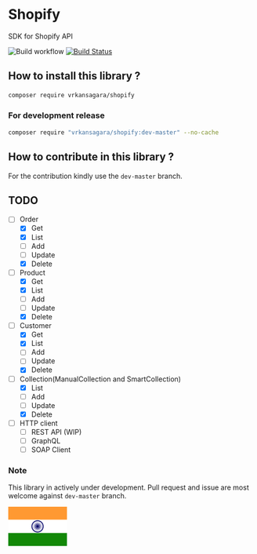 # Shopify

SDK for Shopify API

![Build workflow](https://github.com/vrkansagara/shopify/blob/development/.github/workflows/php.yml/badge.svg)
[![Build Status](https://travis-ci.com/vrkansagara/shopify.svg?branch=development)](https://travis-ci.com/vrkansagara/shopify)

## How to install this library ?

~~~bash
composer require vrkansagara/shopify
~~~

### For development release

~~~bash
composer require "vrkansagara/shopify:dev-master" --no-cache
~~~

## How to contribute in this library ?

For the contribution kindly use the `dev-master` branch.

## TODO

- [ ] Order
  - [x] Get
  - [x] List
  - [ ] Add
  - [ ] Update
  - [x] Delete

- [ ] Product
  - [x] Get
  - [x] List
  - [ ] Add
  - [ ] Update
  - [x] Delete

- [ ] Customer
  - [x] Get
  - [x] List
  - [ ] Add
  - [ ] Update
  - [x] Delete

- [ ] Collection(ManualCollection and SmartCollection)
  - [x] List
  - [ ] Add
  - [ ] Update
  - [x] Delete

- [ ] HTTP client
  - [ ] REST API (WIP)
  - [ ] GraphQL
  - [ ] SOAP Client

### Note

This library in actively under development.
Pull request and issue are most welcome against `dev-master` branch.

![Alt text](image/tricolor-thumb.png?raw=true "India")
